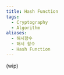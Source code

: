 ```yaml
---
title: Hash Function
tags:
  - Cryptography
  - Algorithm
aliases:
  - 해시함수
  - 해시 함수
  - Hash Function
---
```

(wip)